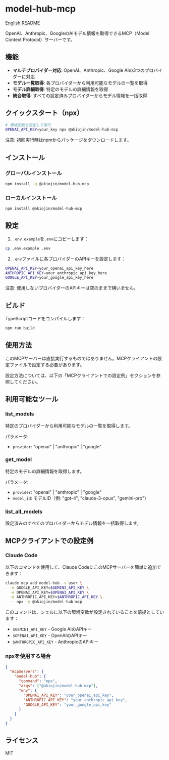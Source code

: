 # model-hub-mcp

[English README](./README.md)

OpenAI、Anthropic、GoogleのAIモデル情報を取得できるMCP（Model Context Protocol）サーバーです。

## 機能

- **マルチプロバイダー対応**: OpenAI、Anthropic、Google AIの3つのプロバイダーに対応
- **モデル一覧取得**: 各プロバイダーから利用可能なモデルの一覧を取得
- **モデル詳細取得**: 特定のモデルの詳細情報を取得
- **統合取得**: すべての設定済みプロバイダーからモデル情報を一括取得

## クイックスタート（npx）

```bash
# 環境変数を設定して実行
OPENAI_API_KEY=your_key npx @akiojin/model-hub-mcp
```

注意: 初回実行時はnpmからパッケージをダウンロードします。

## インストール

### グローバルインストール

```bash
npm install -g @akiojin/model-hub-mcp
```

### ローカルインストール

```bash
npm install @akiojin/model-hub-mcp
```

## 設定

1. `.env.example`を`.env`にコピーします：

```bash
cp .env.example .env
```

2. `.env`ファイルに各プロバイダーのAPIキーを設定します：

```bash
OPENAI_API_KEY=your_openai_api_key_here
ANTHROPIC_API_KEY=your_anthropic_api_key_here
GOOGLE_API_KEY=your_google_api_key_here
```

注意: 使用しないプロバイダーのAPIキーは空のままで構いません。

## ビルド

TypeScriptコードをコンパイルします：

```bash
npm run build
```

## 使用方法

このMCPサーバーは直接実行するものではありません。MCPクライアントの設定ファイルで設定する必要があります。

設定方法については、以下の「MCPクライアントでの設定例」セクションを参照してください。

## 利用可能なツール

### list_models

特定のプロバイダーから利用可能なモデルの一覧を取得します。

パラメータ:

- `provider`: "openai" | "anthropic" | "google"

### get_model

特定のモデルの詳細情報を取得します。

パラメータ:

- `provider`: "openai" | "anthropic" | "google"
- `model_id`: モデルID（例: "gpt-4", "claude-3-opus", "gemini-pro"）

### list_all_models

設定済みのすべてのプロバイダーからモデル情報を一括取得します。

## MCPクライアントでの設定例

### Claude Code

以下のコマンドを使用して、Claude CodeにこのMCPサーバーを簡単に追加できます：

```bash
claude mcp add model-hub -s user \
  -e GOOGLE_API_KEY=$GEMINI_API_KEY \
  -e OPENAI_API_KEY=$OPENAI_API_KEY \
  -e ANTHROPIC_API_KEY=$ANTHROPIC_API_KEY \
  -- npx -y @akiojin/model-hub-mcp
```

このコマンドは、シェルに以下の環境変数が設定されていることを前提としています：

- `$GEMINI_API_KEY` - Google AIのAPIキー
- `$OPENAI_API_KEY` - OpenAIのAPIキー
- `$ANTHROPIC_API_KEY` - AnthropicのAPIキー

### npxを使用する場合

```json
{
  "mcpServers": {
    "model-hub": {
      "command": "npx",
      "args": ["@akiojin/model-hub-mcp"],
      "env": {
        "OPENAI_API_KEY": "your_openai_api_key",
        "ANTHROPIC_API_KEY": "your_anthropic_api_key",
        "GOOGLE_API_KEY": "your_google_api_key"
      }
    }
  }
}
```

## ライセンス

MIT
